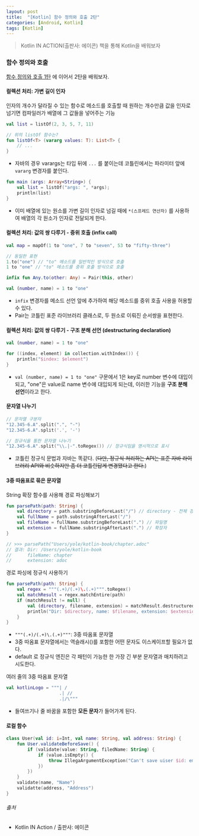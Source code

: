 ```yaml
---
layout: post
title:  "[Kotlin] 함수 정의와 호출 2탄"
categories: [Android, Kotlin]
tags: [Kotlin]
---
```


> Kotlin IN ACTION(출판사: 에이콘) 책을 통해 Kotlin을 배워보자

### 함수 정의와 호출

[함수 정의와 호출 1탄](https://taehyungk.github.io/2020/02/18/android-kotlin-method-1/) 에 이어서 2탄을 배워보자.


#### 컬렉션 처리: 가변 길이 인자

인자의 개수가 달라질 수 있는 함수로 메소드를 호출할 때 원하는 개수만큼 값을 인자로 넘기면 컴파일러가 배열에 그 값들을 넣어주는 기능

```kotlin
val list = listOf(2, 3, 5, 7, 11)

// 위의 listOf 함수는?
fun listOf<T> (vararg values: T): List<T> {
    // ... 
}
```
  - 자바의 경우 varargs는 타입 뒤에 `...` 를 붙이는데 코틀린에서는 파라미터 앞에 `vararg` 변경자를 붙인다.

```kotlin
fun main (args: Array<String>) {
    val list = listOf("args: ", *args);
    println(list)
}
```
  - 이미 배열에 있는 원소를 가변 길이 인자로 넘길 때에 `*(스프레드 연산자)` 를 사용하여 배열의 각 원소가 인자로 전달되게 한다.








#### 컬렉션 처리: 값의 쌍 다루기 - 중위 호출 (infix call)

```kotlin
val map = mapOf(1 to "one", 7 to "seven", 53 to "fifty-three")

// 동일한 표현
1.to("one") // "to" 메소드를 일반적인 방식으로 호출
1 to "one" // "to" 메소드를 중위 호출 방식으로 호출

infix fun Any.to(other: Any) = Pair(this, other)

val (number, name) = 1 to "one"
```
  - `infix` 변경자를 메소드 선언 앞에 추가하여 해당 메소드를 중위 호출 사용을 허용할 수 있다.
  - Pair는 코틀린 표준 라이브러리 클래스로, 두 원소로 이뤄진 순서쌍을 표현한다.

#### 컬렉션 처리: 값의 쌍 다루기 - 구조 분해 선언 (destructuring declaration)

```kotlin
val (number, name) = 1 to "one"

for ((index, element) in collection.withIndex()) {
    println("$index: $element")
}
```
  - `val (number, name) = 1 to "one"` 구문에서 1은 key로 number 변수에 대입이 되고, "one"은 value로 name 변수에 대입되게 되는데, 이러한 기능을 **구조 분해 선언**이라고 한다.

#### 문자열 나누기

```kotlin
// 문자열 구분자
"12.345-6.A".split(".", "-")
"12.345-6.A".split('.', '-')

// 정규식을 통한 문자열 나누기
"12.345-6.A".split("\\.|-".toRegex()) // 정규식임을 명시적으로 표시
```
  - 코틀린 정규식 문법과 자바는 똑같다. (~~다만, 정규식 처리하는 API는 표준 자바 라이브러리 API와 비슷하지만 좀 더 코틀린답게 변경됐다고 한다.~~)

#### 3중 따옴표로 묶은 문자열

String 확장 함수를 사용해 경로 파싱해보기
```kotlin
fun parsePath(path: String) {
    val directory = path.substringBeforeLast("/") // directory - 전체 경로의 첫 글자부터 마지막 슬래시 바로 전까지
    val fullName = path.substringAfterLast("/")
    val fileName = fullName.substringBeforeLast(".") // 파일명
    val extension = fullName.substringAfterLast(".") // 확장자
}

// >>> parsePath("Users/yole/kotlin-book/chapter.adoc"
// 결과: Dir: /Users/yole/kotlin-book
//      fileName: chapter
//      extension: adoc
```

경로 파싱에 정규식 사용하기
```kotlin
fun parsePath(path: String) {
    val regex = """(.+)/(.+)\.(.+)""".toRegex()
    val matchResult = regex.matchEntire(path)
    if (matchResult != null) {
        val (directory, filename, extension) = matchResult.destructured
        println("Dir: $directory, name: $filename, extension: $extension")
    }
}
```
  - `"""(.+)/(.+)\.(.+)"""`: 3중 따옴표 문자열
  - 3중 따옴표 문자열에서는 역슬래시(\)를 포함한 어떤 문자도 이스케이프할 필요가 없다.
  - default 로 정규식 엔진은 각 패턴이 가능한 한 가장 긴 부분 문자열과 매치하려고 시도한다. 


여러 줄의 3중 따옴표 문자열

```kotlin
val kotlinLogo = """| /
                    .| //
                    .|/\"""
```
  - 들여쓰기나 줄 바꿈을 포함한 **모든 문자**가 들어가게 된다.


#### 로컬 함수

```kotlin
class User(val id: i=Int, val name: String, val address: String) {
    fun User.validateBeforeSave() {
        if (validate(value: String, filedName: String) {
            if (value.isEmpty() {
                throw IllegaArgumentException("Can't save uiser $id: empty $fileName"); // User와 프로퍼티를 직접 사용할 수 있다.
            })
        })
    }
    validate(name, "Name")
    validatte(address, "Address")
}
```


###### 출처

- Kotlin IN Action / 출판사: 에이콘
  